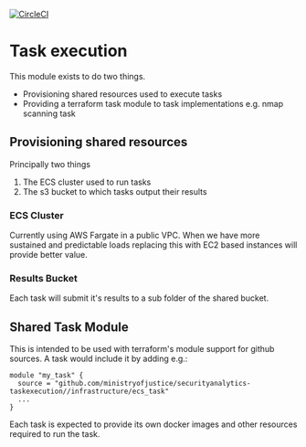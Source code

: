 [![CircleCI](https://circleci.com/gh/ministryofjustice/securityanalytics-taskexecution.svg?style=svg)](https://circleci.com/gh/ministryofjustice/securityanalytics-taskexecution)

# Task execution

This module exists to do two things.

- Provisioning shared resources used to execute tasks
- Providing a terraform task module to task implementations e.g. nmap scanning task

## Provisioning shared resources

Principally two things

1. The ECS cluster used to run tasks
2. The s3 bucket to which tasks output their results

### ECS Cluster

Currently using AWS Fargate in a public VPC. When we have more sustained and predictable loads replacing this with EC2 based instances will provide better value.

### Results Bucket

Each task will submit it's results to a sub folder of the shared bucket.

## Shared Task Module

This is intended to be used with terraform's module support for github sources. A task would include it by adding e.g.:

```hcl-terraform
module "my_task" {
  source = "github.com/ministryofjustice/securityanalytics-taskexecution//infrastructure/ecs_task"
  ...
}
``` 

Each task is expected to provide its own docker images and other resources required to run the task.